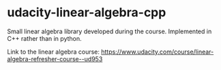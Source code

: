 # udacity-linear-algebra-cpp
Small linear algebra library developed during the course. Implemented in C++ rather than in python.

Link to the linear algebra course: https://www.udacity.com/course/linear-algebra-refresher-course--ud953
